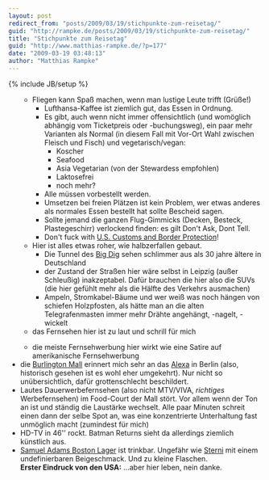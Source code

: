 ```yaml
---
layout: post
redirect_from: "posts/2009/03/19/stichpunkte-zum-reisetag/"
guid: "http://rampke.de/posts/2009/03/19/stichpunkte-zum-reisetag/"
title: "Stichpunkte zum Reisetag"
guid: "http://www.matthias-rampke.de/?p=177"
date: "2009-03-19 03:48:13"
author: "Matthias Rampke"
---
```

{% include JB/setup %}

<ul>
<ul>
	<li>Fliegen kann Spa&szlig; machen, wenn man lustige Leute trifft (Gr&uuml;&szlig;e!)<ul>
	<li>Lufthansa-Kaffee ist ziemlich gut, das Essen in Ordnung.</li>
 	<li>Es gibt, auch wenn nicht immer offensichtlich (und wom&ouml;glich abh&auml;ngig vom Ticketpreis oder -buchungsweg), ein paar mehr Varianten als Normal (in diesem Fall  mit Vor-Ort Wahl zwischen Fleisch und Fisch) und vegetarisch/vegan:<ul>
 	<li>Koscher</li>
	<li>Seafood</li>
	<li>Asia Vegetarian (von der Stewardess empfohlen)</li>
 	<li>Laktosefrei</li>
 	<li>noch mehr?</li>
</ul></li>
 	<li>Alle m&uuml;ssen vorbestellt werden.</li>
 	<li>Umsetzen bei freien Pl&auml;tzen ist kein Problem, wer etwas anderes als normales Essen bestellt hat sollte Bescheid sagen.</li>
 	<li>Sollte jemand die ganzen Flug-Gimmicks (Decken, Besteck, Plastegeschirr) verlockend finden: es gilt Don't Ask, Dont Tell.</li>
	<li>Don't fuck with <a href="http://www.cbp.gov/">U.S. Customs and Border Protection</a>!</li>
</ul>
</li>
	<li>Hier ist alles etwas roher, wie halbzerfallen gebaut.<ul>
 	<li>Die Tunnel des <a href="http://en.wikipedia.org/wiki/Big_Dig_(Boston,_Massachusetts)">Big Dig</a> sehen schlimmer aus als 30 jahre &auml;ltere in Deutschland</li>
	<li>der Zustand der Stra&szlig;en hier w&auml;re selbst in Leipzig (au&szlig;er Schleu&szlig;ig) inakzeptabel. Daf&uuml;r brauchen die hier also die SUVs (die hier gef&uuml;hlt mehr als die H&auml;lfte des Verkehrs ausmachen) </li>
	<li>Ampeln, Stromkabel-B&auml;ume und wer wei&szlig; was noch h&auml;ngen von schiefen Holzpfosten, als h&auml;tte man an die alten Telegrafenmasten immer mehr Dr&auml;hte angeh&auml;ngt, -nagelt, -wickelt</li> 
</ul>
</li>
	<li>das Fernsehen hier ist zu laut und schrill f&uuml;r mich</li>
	</ul><ul>
<li>die meiste Fernsehwerbung hier wirkt wie eine Satire auf amerikanische Fernsehwerbung</li></ul>
	<li>die <a href="http://en.wikipedia.org/wiki/Burlington_Mall_(Massachusetts)">Burlington Mall</a> erinnert mich sehr an das <a href="http://de.wikipedia.org/wiki/Alexa_(Einkaufszentrum)">Alexa</a> in Berlin (also, historisch gesehen ist es wohl eher umgekehrt). Nur nicht so un&uuml;bersichtlich, daf&uuml;r grottenschlecht beschildert.
	</li><li>Lautes Dauerwerbefernsehen (also nicht MTV/VIVA, <em>richtiges</em> Werbefernsehen) im Food-Court der Mall st&ouml;rt. Vor allem wenn der Ton an  ist und st&auml;ndig die Laust&auml;rke wechselt. Alle paar Minuten schreit einen dann der selbe Spot an, was eine konzentrierte Unterhaltung fast unm&ouml;glich macht (zumindest f&uuml;r mich)
</li>
	<li>HD-TV in 46'' rockt. Batman Returns sieht da allerdings ziemlich k&uuml;nstlich aus.</li>
	<li><a href="http://en.wikipedia.org/wiki/Samuel_Adams_(beer)">Samuel Adams Boston Lager</a> ist trinkbar. Ungef&auml;hr wie <a href="http://de.wikipedia.org/wiki/Sternburg_Export">Sterni</a> mit einem undefinierbaren Beigeschmack. Und zu kleine Flaschen.</li>
<strong>
Erster Eindruck von den USA:</strong> &hellip;aber hier leben, nein danke.


